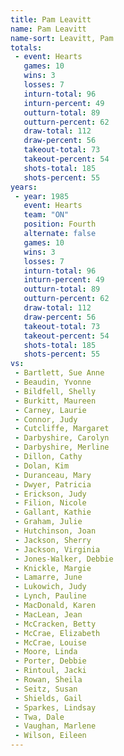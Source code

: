 ```yaml
---
title: Pam Leavitt
name: Pam Leavitt
name-sort: Leavitt, Pam
totals:
 - event: Hearts
   games: 10
   wins: 3
   losses: 7
   inturn-total: 96
   inturn-percent: 49
   outturn-total: 89
   outturn-percent: 62
   draw-total: 112
   draw-percent: 56
   takeout-total: 73
   takeout-percent: 54
   shots-total: 185
   shots-percent: 55
years:
 - year: 1985
   event: Hearts
   team: "ON"
   position: Fourth
   alternate: false
   games: 10
   wins: 3
   losses: 7
   inturn-total: 96
   inturn-percent: 49
   outturn-total: 89
   outturn-percent: 62
   draw-total: 112
   draw-percent: 56
   takeout-total: 73
   takeout-percent: 54
   shots-total: 185
   shots-percent: 55
vs:
 - Bartlett, Sue Anne
 - Beaudin, Yvonne
 - Bildfell, Shelly
 - Burkitt, Maureen
 - Carney, Laurie
 - Connor, Judy
 - Cutcliffe, Margaret
 - Darbyshire, Carolyn
 - Darbyshire, Merline
 - Dillon, Cathy
 - Dolan, Kim
 - Duranceau, Mary
 - Dwyer, Patricia
 - Erickson, Judy
 - Filion, Nicole
 - Gallant, Kathie
 - Graham, Julie
 - Hutchinson, Joan
 - Jackson, Sherry
 - Jackson, Virginia
 - Jones-Walker, Debbie
 - Knickle, Margie
 - Lamarre, June
 - Lukowich, Judy
 - Lynch, Pauline
 - MacDonald, Karen
 - MacLean, Jean
 - McCracken, Betty
 - McCrae, Elizabeth
 - McCrae, Louise
 - Moore, Linda
 - Porter, Debbie
 - Rintoul, Jacki
 - Rowan, Sheila
 - Seitz, Susan
 - Shields, Gail
 - Sparkes, Lindsay
 - Twa, Dale
 - Vaughan, Marlene
 - Wilson, Eileen
---
```

